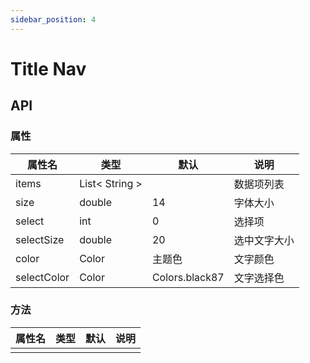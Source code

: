 ```yaml
---
sidebar_position: 4
---
```


# Title Nav

## API

### 属性

| 属性名 | 类型| 默认 | 说明|
| ------  | ---- | --- | --- |
| items | List< String > | | 数据项列表 |
| size | double | 14 | 字体大小 |
| select | int | 0 | 选择项 |
| selectSize | double | 20 | 选中文字大小 |
| color | Color | 主题色 | 文字颜色 |
| selectColor | Color | Colors.black87 | 文字选择色 |

### 方法

| 属性名 | 类型| 默认 | 说明|
| ------  | ---- | --- | --- |
| | | | | |

